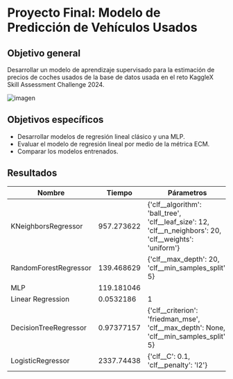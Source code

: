 # Proyecto Final: Modelo de Predicción de Vehículos Usados

## Objetivo general
Desarrollar un modelo de aprendizaje supervisado para la estimación de precios de coches usados de la base de datos usada en el reto KaggleX Skill Assessment Challenge 2024.

![imagen](https://github.com/user-attachments/assets/37965309-17a1-48a8-a3b1-62f938bad980)

## Objetivos específicos

- Desarrollar modelos de regresión lineal clásico y una MLP.
- Evaluar el modelo de regresión lineal por medio de la métrica ECM.
- Comparar los modelos entrenados.

## Resultados

| Nombre                | Tiempo      | Párametros                                                                                 | MSE_error  |
|-----------------------|-------------|-------------------------------------------------------------------------------------------|------------|
| KNeighborsRegressor   | 957.273622  | {'clf__algorithm': 'ball_tree', 'clf__leaf_size': 12, 'clf__n_neighbors': 20, 'clf__weights': 'uniform'} | 198361907  |
| RandomForestRegressor | 139.468629  | {'clf__max_depth': 20, 'clf__min_samples_split': 5}                                        | 207304527  |
| MLP                   | 119.181046  |                                                                                           | 226121647  |
| Linear Regression     | 0.0532186   | 1                                                                                         | 226915527  |
| DecisionTreeRegressor | 0.97377157  | {'clf__criterion': 'friedman_mse', 'clf__max_depth': None, 'clf__min_samples_split': 5}    | 232297417  |
| LogisticRegressor     | 2337.74438  | {'clf__C': 0.1, 'clf__penalty': 'l2'}                                                     | 307414507  |

